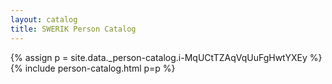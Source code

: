 ```yaml
---
layout: catalog
title: SWERIK Person Catalog
---
```

{% assign p = site.data._person-catalog.i-MqUCtTZAqVqUuFgHwtYXEy %}
{% include person-catalog.html p=p %}


